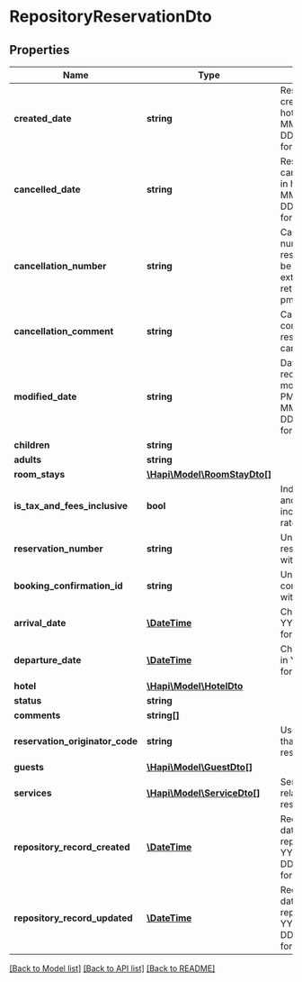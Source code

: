 # RepositoryReservationDto

## Properties
Name | Type | Description | Notes
------------ | ------------- | ------------- | -------------
**created_date** | **string** | Reservation create date in hotel, in YYYY-MM-DDThh:mm:ss.sss format | [optional] 
**cancelled_date** | **string** | Reservation cancellation date in hotel, in YYYY-MM-DDThh:mm:ss.sss format | [optional] 
**cancellation_number** | **string** | Cancellation number for reservation. may be supplied externally or returned from pms | [optional] 
**cancellation_comment** | **string** | Cancellation comment why reservation was cancelled | [optional] 
**modified_date** | **string** | Date at which the record was last modified in the PMS, in YYYY-MM-DDThh:mm:ss.sss format | [optional] 
**children** | **string** |  | [optional] 
**adults** | **string** |  | [optional] 
**room_stays** | [**\Hapi\Model\RoomStayDto[]**](RoomStayDto.md) |  | [optional] 
**is_tax_and_fees_inclusive** | **bool** | Indicates if taxes and fees are included in room rate amount | [optional] 
**reservation_number** | **string** | Unique reservation id within given hotel | [optional] 
**booking_confirmation_id** | **string** | Unique confirmationId within given hotel | [optional] 
**arrival_date** | [**\DateTime**](\DateTime.md) | Check-in date, in YYYY-MM-DD format | [optional] 
**departure_date** | [**\DateTime**](\DateTime.md) | Check-out date, in YYYY-MM-DD format | [optional] 
**hotel** | [**\Hapi\Model\HotelDto**](HotelDto.md) |  | [optional] 
**status** | **string** |  | [optional] 
**comments** | **string[]** |  | [optional] 
**reservation_originator_code** | **string** | User or system that created reservation | [optional] 
**guests** | [**\Hapi\Model\GuestDto[]**](GuestDto.md) |  | [optional] 
**services** | [**\Hapi\Model\ServiceDto[]**](ServiceDto.md) | Services that related to reservation | [optional] 
**repository_record_created** | [**\DateTime**](\DateTime.md) | Record create date in repository, in YYYY-MM-DDThh:mm:ss.sss format | [optional] 
**repository_record_updated** | [**\DateTime**](\DateTime.md) | Record update date in repository, in YYYY-MM-DDThh:mm:ss.sss format | [optional] 

[[Back to Model list]](../README.md#documentation-for-models) [[Back to API list]](../README.md#documentation-for-api-endpoints) [[Back to README]](../README.md)

